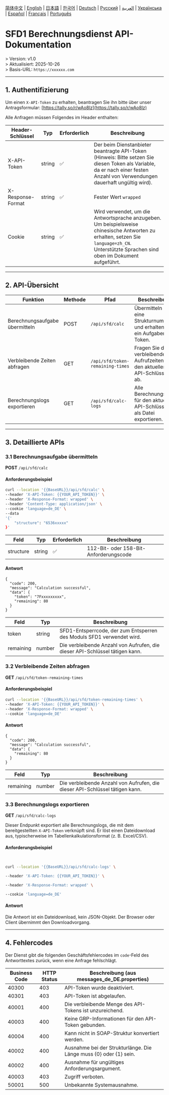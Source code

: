 [简体中文](./README.zh.md) | [English](./README.md) | [日本語](./README.ja.md) | [한국어](./README.ko.md) | [Deutsch](./README.de.md) | [Русский](./README.ru.md) | [العربية](./README.ar.md) | [Українська](./README.uk.md) | [Español](./README.es.md) | [Français](./README.fr.md) | [Português](./README.pt.md)

# SFD1 Berechnungsdienst API-Dokumentation
&gt; Version: v1.0  
&gt; Aktualisiert: 2025-10-26  
&gt; Basis-URL: `https://xxxxxx.com`

---

## 1. Authentifizierung

Um einen `X-API-Token` zu erhalten, beantragen Sie ihn bitte über unser Antragsformular: [https://tally.so/r/wAo8lz](https://tally.so/r/wAo8lz)

Alle Anfragen müssen Folgendes im Header enthalten:

| Header-Schlüssel | Typ | Erforderlich | Beschreibung |
|---|---|---|---|
| X-API-Token | string | ✅ | Der beim Dienstanbieter beantragte API-Token (Hinweis: Bitte setzen Sie diesen Token als Variable, da er nach einer festen Anzahl von Verwendungen dauerhaft ungültig wird). |
| X-Response-Format | string | ✅ | Fester Wert `wrapped` |
| Cookie | string | ✅ | Wird verwendet, um die Antwortsprache anzugeben. Um beispielsweise chinesische Antworten zu erhalten, setzen Sie `language=zh_CN`. Unterstützte Sprachen sind oben im Dokument aufgeführt. |

---

## 2. API-Übersicht

| Funktion | Methode | Pfad | Beschreibung |
|---|---|---|---|
| Berechnungsaufgabe übermitteln | POST | `/api/sfd/calc` | Übermitteln Sie eine Strukturnummer und erhalten Sie ein Aufgaben-Token. |
| Verbleibende Zeiten abfragen | GET | `/api/sfd/token-remaining-times`| Fragen Sie die verbleibenden Aufrufzeiten für den aktuellen API-Schlüssel ab. |
| Berechnungslogs exportieren | GET | `/api/sfd/calc-logs` | Alle Berechnungslogs für den aktuellen API-Schlüssel als Datei exportieren. |

---

## 3. Detaillierte APIs

### 3.1 Berechnungsaufgabe übermitteln
**POST** `/api/sfd/calc`

#### Anforderungsbeispiel
```bash
curl --location '{{BaseURL}}/api/sfd/calc' \
--header 'X-API-Token: {{YOUR_API_TOKEN}}' \
--header 'X-Response-Format: wrapped' \
--header 'Content-Type: application/json' \
--cookie 'language=de_DE' \
--data 
'{'
    "structure": "6536xxxxx"
}'
```

| Feld | Typ | Erforderlich | Beschreibung |
|---|---|---|---|
| structure | string | ✅ | 112-Bit- oder 158-Bit-Anforderungscode |

#### Antwort
```
{
  "code": 200,
  "message": "Calculation successful",
  "data": {
    "token": "7Fxxxxxxxxx",
    "remaining": 80
  }
}
```

| Feld | Typ | Beschreibung |
|---|---|---|
| token | string | SFD1-Entsperrcode, der zum Entsperren des Moduls SFD1 verwendet wird. |
| remaining | number | Die verbleibende Anzahl von Aufrufen, die dieser API-Schlüssel tätigen kann. |


### 3.2 Verbleibende Zeiten abfragen
**GET** `/api/sfd/token-remaining-times`

#### Anforderungsbeispiel
```bash
curl --location '{{BaseURL}}/api/sfd/token-remaining-times' \
--header 'X-API-Token: {{YOUR_API_TOKEN}}' \
--header 'X-Response-Format: wrapped' \
--cookie 'language=de_DE'
```

#### Antwort
```
{
  "code": 200,
  "message": "Calculation successful",
  "data": {
    "remaining": 80
  }
}
```

| Feld | Typ | Beschreibung |
|---|---|---|
| remaining | number | Die verbleibende Anzahl von Aufrufen, die dieser API-Schlüssel tätigen kann. |


### 3.3 Berechnungslogs exportieren


**GET** `/api/sfd/calc-logs`




Dieser Endpunkt exportiert alle Berechnungslogs, die mit dem bereitgestellten `X-API-Token` verknüpft sind. Er löst einen Dateidownload aus, typischerweise im Tabellenkalkulationsformat (z. B. Excel/CSV). 


#### Anforderungsbeispiel

```bash


curl --location '{{BaseURL}}/api/sfd/calc-logs' \

--header 'X-API-Token: {{YOUR_API_TOKEN}}' \

--header 'X-Response-Format: wrapped' \

--cookie 'language=de_DE'

```


#### Antwort

Die Antwort ist ein Dateidownload, kein JSON-Objekt. Der Browser oder Client übernimmt den Downloadvorgang. 


---



## 4. Fehlercodes


Der Dienst gibt die folgenden Geschäftsfehlercodes im `code`-Feld des Antworttextes zurück, wenn eine Anfrage fehlschlägt. 


| Business Code | HTTP Status | Beschreibung (aus messages_de_DE.properties) |
|---|---|---|
| 40300 | 403 | API-Token wurde deaktiviert. |
| 40301 | 403 | API-Token ist abgelaufen. |
| 40001 | 400 | Die verbleibende Menge des API-Tokens ist unzureichend. |
| 40003 | 400 | Keine GRP-Informationen für den API-Token gebunden. |
| 40004 | 400 | Kann nicht in SOAP-Struktur konvertiert werden. |
| 40002 | 400 | Ausnahme bei der Strukturlänge. Die Länge muss {0} oder {1} sein. |
| 40002 | 400 | Ausnahme für ungültiges Anforderungsargument. |
| 40003 | 403 | Zugriff verboten. |
| 50001 | 500 | Unbekannte Systemausnahme. |